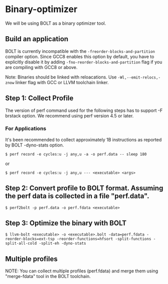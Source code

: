 # Binary-optimizer
We will be using BOLT as a binary optimizer tool.

## Build an application
BOLT is currently incompatible with the ```-freorder-blocks-and-partition``` compiler option. Since GCC8 enables this option by default, you have to explicitly disable it by adding ```-fno-reorder-blocks-and-partition``` flag if you are compiling with GCC8 or above.

Note: Binaries should be linked with reloacations. Use ```-Wl,--emit-relocs,-znow``` linker flag with GCC or LLVM toolchain linker.

## Step 1: Collect Profile
The version of perf command used for the following steps has to support -F brstack option. We recommend using perf version 4.5 or later.

### For Applications
It's been recommended to collect approximately 1B instructions as reported by BOLT -dyno-stats option.

```
$ perf record -e cycles:u -j any,u -a -o perf.data -- sleep 180
```
or 
```
$ perf record -e cycles:u -j any,u --- <executable> <args>
```

## Step 2: Convert profile to BOLT format. Assuming the perf data is collected in a file "perf.data".
```
$ perf2bolt -p perf.data -o perf.fdata <executable>
```

## Step 3: Optimize the binary with BOLT
```
$ llvm-bolt <executable> -o <executable>.bolt -data=perf.fdata -reorder-blocks=ext-tsp -reorder-functions=hfsort -split-functions -split-all-cold -split-eh -dyno-stats
```

## Multiple profiles
NOTE: You can collect multiple profiles (perf.fdata) and merge them using "merge-fdata" tool in the BOLT toolchain.






